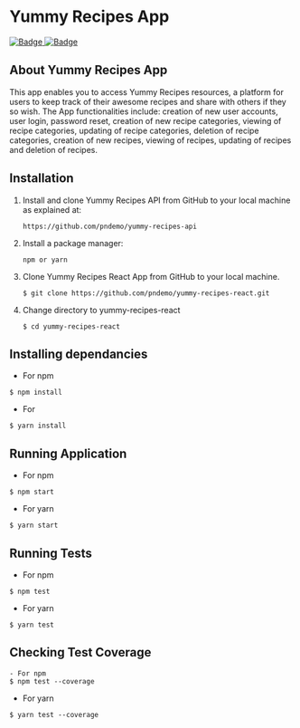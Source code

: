 <h1>Yummy Recipes App</h1>
<a href="https://travis-ci.org/pndemo/yummy-recipes-react">
<img class="notice-badge" src="https://travis-ci.org/pndemo/yummy-recipes-react.svg?branch=develop" alt="Badge"/>
</a>
<a href="https://coveralls.io/github/pndemo/yummy-recipes-react">
<img class="notice-badge" src="https://coveralls.io/repos/github/pndemo/yummy-recipes-react/badge.svg?branch=develop" alt="Badge"/>
</a>
<br/>
<h2>About Yummy Recipes App</h2>
This app enables you to access Yummy Recipes resources, a platform for users to keep track of their awesome recipes and share with others if they so wish. The App functionalities include: creation of new user accounts, user login, password reset, creation of new recipe categories, viewing of recipe categories, updating of recipe categories, deletion of recipe categories, creation of new recipes, viewing of recipes, updating of recipes and deletion of recipes.
<br/>
<h2>Installation</h2>
<ol>
  <li>Install and clone Yummy Recipes API from GitHub to your local machine as explained at:</li> <p><code>https://github.com/pndemo/yummy-recipes-api</code></p>
  <li>Install a package manager:</li> 
  <p><code>npm or yarn</code></p>
  <li>Clone Yummy Recipes React App from GitHub to your local machine.</li>
  <p><code>$ git clone https://github.com/pndemo/yummy-recipes-react.git</code></p>
  <li>Change directory to yummy-recipes-react</li>
  <p><code>$ cd yummy-recipes-react</code></p>
</ol>

## Installing dependancies
- For npm
```
$ npm install
```
- For
```
$ yarn install
```

## Running Application
- For npm
```
$ npm start
```
- For yarn
```
$ yarn start
```

## Running Tests
- For npm
```
$ npm test
```
- For yarn
```
$ yarn test

```

## Checking Test Coverage
```
- For npm
$ npm test --coverage
```
- For yarn
```
$ yarn test --coverage
```
